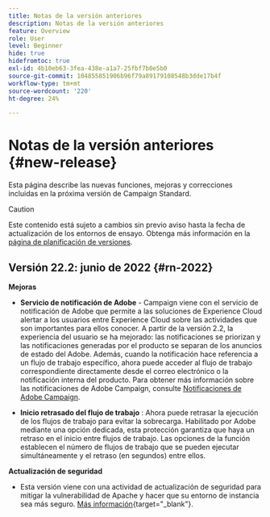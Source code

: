 ```yaml
---
title: Notas de la versión anteriores
description: Notas de la versión anteriores
feature: Overview
role: User
level: Beginner
hide: true
hidefromtoc: true
exl-id: 4b10eb63-3fea-438e-a1a7-25fbf7b0e5b0
source-git-commit: 104855851906b96f79a89179108548b3dde17b4f
workflow-type: tm+mt
source-wordcount: '220'
ht-degree: 24%

---
```


# Notas de la versión anteriores {#new-release}

Esta página describe las nuevas funciones, mejoras y correcciones incluidas en la próxima versión de Campaign Standard.

>[!CAUTION]
>
> Este contenido está sujeto a cambios sin previo aviso hasta la fecha de actualización de los entornos de ensayo. Obtenga más información en la [página de planificación de versiones](../../rn/using/release-planning.md).

## Versión 22.2: junio de 2022 {#rn-2022}

**Mejoras**

* **Servicio de notificación de Adobe** - Campaign viene con el servicio de notificación de Adobe que permite a las soluciones de Experience Cloud alertar a los usuarios entre Experience Cloud sobre las actividades que son importantes para ellos conocer. A partir de la versión 2.2, la experiencia del usuario se ha mejorado: las notificaciones se priorizan y las notificaciones generadas por el producto se separan de los anuncios de estado del Adobe. Además, cuando la notificación hace referencia a un flujo de trabajo específico, ahora puede acceder al flujo de trabajo correspondiente directamente desde el correo electrónico o la notificación interna del producto.  Para obtener más información sobre las notificaciones de Adobe Campaign, consulte [Notificaciones de Adobe Campaign](../../administration/using/sending-internal-notifications.md).

* **Inicio retrasado del flujo de trabajo** : Ahora puede retrasar la ejecución de los flujos de trabajo para evitar la sobrecarga. Habilitado por Adobe mediante una opción dedicada, esta protección garantiza que haya un retraso en el inicio entre flujos de trabajo. Las opciones de la función establecen el número de flujos de trabajo que se pueden ejecutar simultáneamente y el retraso (en segundos) entre ellos.


**Actualización de seguridad**

* Esta versión viene con una actividad de actualización de seguridad para mitigar la vulnerabilidad de Apache y hacer que su entorno de instancia sea más seguro. [Más información](https://experienceleague.adobe.com/docs/campaign-classic/using/technotes/technote-migration/acc-apache-upgrade.html){target=&quot;_blank&quot;}.

